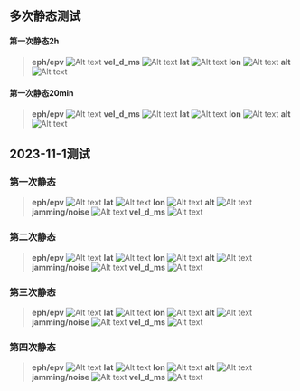 ## 多次静态测试
#### 第一次静态2h
>**eph/epv**
![Alt text](./image-7.png)
**vel_d_ms**
![Alt text](image-8.png)
**lat**
![Alt text](image-9.png)
**lon**
![Alt text](image-10.png)
**alt**
![Alt text](image-11.png)

#### 第一次静态20min
>**eph/epv**
![Alt text](image-12.png)
**vel_d_ms**
![Alt text](image-13.png)
**lat**
![Alt text](image-15.png)
**lon**
![Alt text](image-17.png)
**alt**
![Alt text](image-14.png)

## 2023-11-1测试
### 第一次静态
>**eph/epv**
![Alt text](image-25.png)
**lat**
![Alt text](image-22.png)
**lon**
![Alt text](image-23.png)
**alt**
![Alt text](image-24.png)
**jamming/noise**
![Alt text](image-18.png)
**vel_d_ms**
![Alt text](image-19.png)

### 第二次静态
>**eph/epv**
![Alt text](image-26.png)
**lat**
![Alt text](image-28.png)
**lon**
![Alt text](image-29.png)
**alt**
![Alt text](image-27.png)
**jamming/noise**
![Alt text](image-30.png)
**vel_d_ms**
![Alt text](image-31.png)

### 第三次静态
>**eph/epv**
![Alt text](image-32.png)
**lat**
![Alt text](image-33.png)
**lon**
![Alt text](image-34.png)
**alt**
![Alt text](image-35.png)
**jamming/noise**
![Alt text](image-36.png)
**vel_d_ms**
![Alt text](image-37.png)

### 第四次静态
>**eph/epv**
![Alt text](image-43.png)
**lat**
![Alt text](image-41.png)
**lon**
![Alt text](image-42.png)
**alt**
![Alt text](image-40.png)
**jamming/noise**
![Alt text](image-39.png)
**vel_d_ms**
![Alt text](image-38.png)